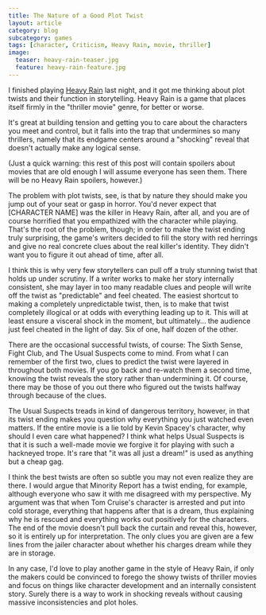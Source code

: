 ```yaml
---
title: The Nature of a Good Plot Twist
layout: article
category: blog
subcategory: games
tags: [character, Criticism, Heavy Rain, movie, thriller]
image:
  teaser: heavy-rain-teaser.jpg
  feature: heavy-rain-feature.jpg
---
```


I finished playing [Heavy Rain][hr] last night, and it got me thinking about plot twists and their function in storytelling. Heavy Rain is a game that places itself firmly in the "thriller movie" genre, for better or worse.

It's great at building tension and getting you to care about the characters you meet and control, but it falls into the trap that undermines so many thrillers, namely that its endgame centers around a "shocking" reveal that doesn't actually make any logical sense.

(Just a quick warning: this rest of this post will contain spoilers about movies that are old enough I will assume everyone has seen them. There will be no Heavy Rain spoilers, however.)

The problem with plot twists, see, is that by nature they should make you jump out of your seat or gasp in horror. You'd never expect that [CHARACTER NAME] was the killer in Heavy Rain, after all, and you are of course horrified that you empathized with the character while playing. That's the root of the problem, though; in order to make the twist ending truly surprising, the game's writers decided to fill the story with red herrings and give no real concrete clues about the real killer's identity. They didn't want you to figure it out ahead of time, after all.

I think this is why very few storytellers can pull off a truly stunning twist that holds up under scrutiny. If a writer works to make her story internally consistent, she may layer in too many readable clues and people will write off the twist as "predictable" and feel cheated. The easiest shortcut to making a completely unpredictable twist, then, is to make that twist completely illogical or at odds with everything leading up to it. This will at least ensure a visceral shock in the moment, but ultimately&#8230; the audience just feel cheated in the light of day. Six of one, half dozen of the other.

There are the occasional successful twists, of course: The Sixth Sense, Fight Club, and The Usual Suspects come to mind. From what I can remember of the first two, clues to predict the twist were layered in throughout both movies. If you go back and re-watch them a second time, knowing the twist reveals the story rather than undermining it. Of course, there may be those of you out there who figured out the twists halfway through because of the clues.

The Usual Suspects treads in kind of dangerous territory, however, in that its twist ending makes you question why everything you just watched even matters. If the entire movie is a lie told by Kevin Spacey's character, why should I even care what happened? I think what helps Usual Suspects is that it is such a well-made movie we forgive it for playing with such a hackneyed trope. It's rare that "it was all just a dream!" is used as anything but a cheap gag.

I think the best twists are often so subtle you may not even realize they are there. I would argue that Minority Report has a twist ending, for example, although everyone who saw it with me disagreed with my perspective. My argument was that when Tom Cruise's character is arrested and put into cold storage, everything that happens after that is a dream, thus explaining why he is rescued and everything works out positively for the characters. The end of the movie doesn't pull back the curtain and reveal this, however, so it is entirely up for interpretation. The only clues you are given are a few lines from the jailer character about whether his charges dream while they are in storage.

In any case, I'd love to play another game in the style of Heavy Rain, if only the makers could be convinced to forego the showy twists of thriller movies and focus on things like character development and an internally consistent story. Surely there is a way to work in shocking reveals without causing massive inconsistencies and plot holes.

[hr]: http://www.heavyrainps3.com